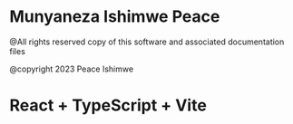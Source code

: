 # Munyaneza Ishimwe Peace 

@All rights reserved copy of this software and associated documentation files

@copyright 2023 Peace Ishimwe

# React + TypeScript + Vite